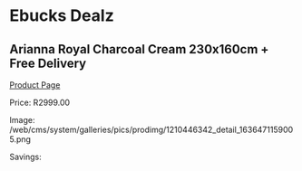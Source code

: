 
# Ebucks Dealz
## Arianna Royal Charcoal Cream 230x160cm + Free Delivery
[Product Page](https://www.ebucks.com/web/shop/productSelected.do?prodId=1210446342&catId=1209942745)

Price: R2999.00

Image: /web/cms/system/galleries/pics/prodimg/1210446342_detail_1636471159005.png

Savings: 


	